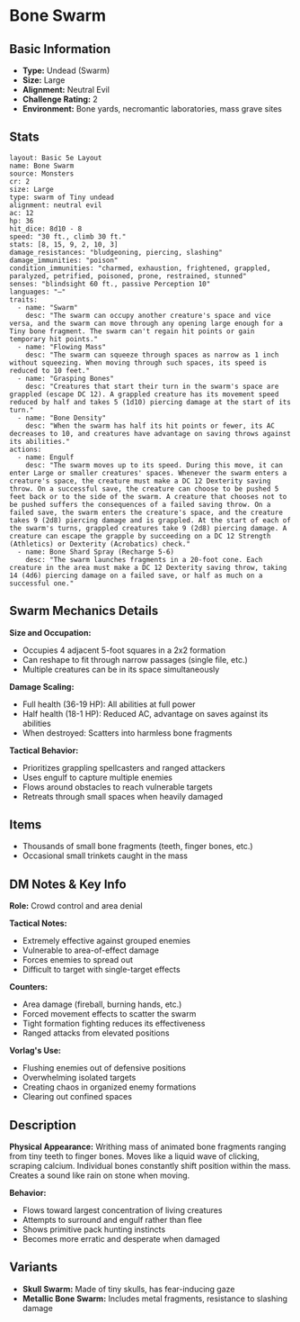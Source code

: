 # Bone Swarm

## Basic Information
- **Type:** Undead (Swarm)
- **Size:** Large
- **Alignment:** Neutral Evil
- **Challenge Rating:** 2
- **Environment:** Bone yards, necromantic laboratories, mass grave sites

## Stats
```statblock
layout: Basic 5e Layout
name: Bone Swarm
source: Monsters
cr: 2
size: Large
type: swarm of Tiny undead
alignment: neutral evil
ac: 12
hp: 36
hit_dice: 8d10 - 8
speed: "30 ft., climb 30 ft."
stats: [8, 15, 9, 2, 10, 3]
damage_resistances: "bludgeoning, piercing, slashing"
damage_immunities: "poison"
condition_immunities: "charmed, exhaustion, frightened, grappled, paralyzed, petrified, poisoned, prone, restrained, stunned"
senses: "blindsight 60 ft., passive Perception 10"
languages: "—"
traits:
  - name: "Swarm"
    desc: "The swarm can occupy another creature's space and vice versa, and the swarm can move through any opening large enough for a Tiny bone fragment. The swarm can't regain hit points or gain temporary hit points."
  - name: "Flowing Mass"
    desc: "The swarm can squeeze through spaces as narrow as 1 inch without squeezing. When moving through such spaces, its speed is reduced to 10 feet."
  - name: "Grasping Bones"
    desc: "Creatures that start their turn in the swarm's space are grappled (escape DC 12). A grappled creature has its movement speed reduced by half and takes 5 (1d10) piercing damage at the start of its turn."
  - name: "Bone Density"
    desc: "When the swarm has half its hit points or fewer, its AC decreases to 10, and creatures have advantage on saving throws against its abilities."
actions:
  - name: Engulf
    desc: "The swarm moves up to its speed. During this move, it can enter Large or smaller creatures' spaces. Whenever the swarm enters a creature's space, the creature must make a DC 12 Dexterity saving throw. On a successful save, the creature can choose to be pushed 5 feet back or to the side of the swarm. A creature that chooses not to be pushed suffers the consequences of a failed saving throw. On a failed save, the swarm enters the creature's space, and the creature takes 9 (2d8) piercing damage and is grappled. At the start of each of the swarm's turns, grappled creatures take 9 (2d8) piercing damage. A creature can escape the grapple by succeeding on a DC 12 Strength (Athletics) or Dexterity (Acrobatics) check."
  - name: Bone Shard Spray (Recharge 5-6)
    desc: "The swarm launches fragments in a 20-foot cone. Each creature in the area must make a DC 12 Dexterity saving throw, taking 14 (4d6) piercing damage on a failed save, or half as much on a successful one."
```

## Swarm Mechanics Details

**Size and Occupation:**
- Occupies 4 adjacent 5-foot squares in a 2x2 formation
- Can reshape to fit through narrow passages (single file, etc.)
- Multiple creatures can be in its space simultaneously

**Damage Scaling:**
- Full health (36-19 HP): All abilities at full power
- Half health (18-1 HP): Reduced AC, advantage on saves against its abilities
- When destroyed: Scatters into harmless bone fragments

**Tactical Behavior:**
- Prioritizes grappling spellcasters and ranged attackers
- Uses engulf to capture multiple enemies
- Flows around obstacles to reach vulnerable targets
- Retreats through small spaces when heavily damaged

## Items
- Thousands of small bone fragments (teeth, finger bones, etc.)
- Occasional small trinkets caught in the mass

## DM Notes & Key Info
**Role:** Crowd control and area denial

**Tactical Notes:**
- Extremely effective against grouped enemies
- Vulnerable to area-of-effect damage
- Forces enemies to spread out
- Difficult to target with single-target effects

**Counters:**
- Area damage (fireball, burning hands, etc.)
- Forced movement effects to scatter the swarm
- Tight formation fighting reduces its effectiveness
- Ranged attacks from elevated positions

**Vorlag's Use:**
- Flushing enemies out of defensive positions
- Overwhelming isolated targets
- Creating chaos in organized enemy formations
- Clearing out confined spaces

## Description
**Physical Appearance:**
Writhing mass of animated bone fragments ranging from tiny teeth to finger bones. Moves like a liquid wave of clicking, scraping calcium. Individual bones constantly shift position within the mass. Creates a sound like rain on stone when moving.

**Behavior:**
- Flows toward largest concentration of living creatures
- Attempts to surround and engulf rather than flee
- Shows primitive pack hunting instincts
- Becomes more erratic and desperate when damaged

## Variants
- **Skull Swarm:** Made of tiny skulls, has fear-inducing gaze
- **Metallic Bone Swarm:** Includes metal fragments, resistance to slashing damage